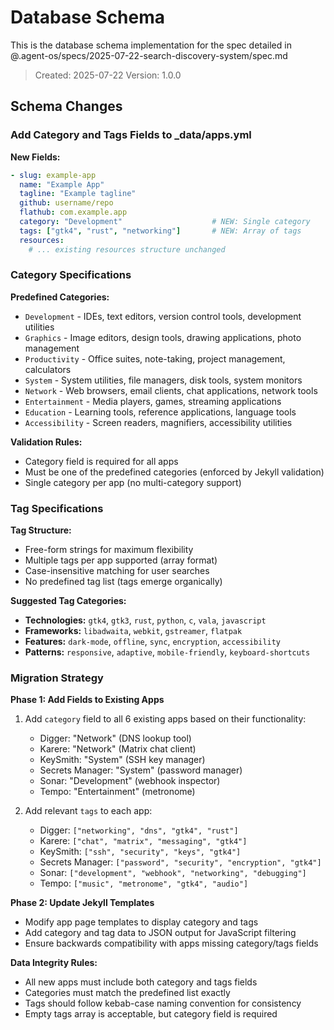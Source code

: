 # Database Schema

This is the database schema implementation for the spec detailed in @.agent-os/specs/2025-07-22-search-discovery-system/spec.md

> Created: 2025-07-22
> Version: 1.0.0

## Schema Changes

### Add Category and Tags Fields to _data/apps.yml

**New Fields:**
```yaml
- slug: example-app
  name: "Example App"
  tagline: "Example tagline"
  github: username/repo
  flathub: com.example.app
  category: "Development"                    # NEW: Single category
  tags: ["gtk4", "rust", "networking"]       # NEW: Array of tags
  resources:
    # ... existing resources structure unchanged
```

### Category Specifications

**Predefined Categories:**
- `Development` - IDEs, text editors, version control tools, development utilities
- `Graphics` - Image editors, design tools, drawing applications, photo management
- `Productivity` - Office suites, note-taking, project management, calculators
- `System` - System utilities, file managers, disk tools, system monitors
- `Network` - Web browsers, email clients, chat applications, network tools
- `Entertainment` - Media players, games, streaming applications
- `Education` - Learning tools, reference applications, language tools
- `Accessibility` - Screen readers, magnifiers, accessibility utilities

**Validation Rules:**
- Category field is required for all apps
- Must be one of the predefined categories (enforced by Jekyll validation)
- Single category per app (no multi-category support)

### Tag Specifications

**Tag Structure:**
- Free-form strings for maximum flexibility
- Multiple tags per app supported (array format)
- Case-insensitive matching for user searches
- No predefined tag list (tags emerge organically)

**Suggested Tag Categories:**
- **Technologies:** `gtk4`, `gtk3`, `rust`, `python`, `c`, `vala`, `javascript`
- **Frameworks:** `libadwaita`, `webkit`, `gstreamer`, `flatpak`
- **Features:** `dark-mode`, `offline`, `sync`, `encryption`, `accessibility`
- **Patterns:** `responsive`, `adaptive`, `mobile-friendly`, `keyboard-shortcuts`

### Migration Strategy

**Phase 1: Add Fields to Existing Apps**
1. Add `category` field to all 6 existing apps based on their functionality:
   - Digger: "Network" (DNS lookup tool)
   - Karere: "Network" (Matrix chat client)
   - KeySmith: "System" (SSH key manager)
   - Secrets Manager: "System" (password manager)
   - Sonar: "Development" (webhook inspector)
   - Tempo: "Entertainment" (metronome)

2. Add relevant `tags` to each app:
   - Digger: `["networking", "dns", "gtk4", "rust"]`
   - Karere: `["chat", "matrix", "messaging", "gtk4"]`
   - KeySmith: `["ssh", "security", "keys", "gtk4"]`
   - Secrets Manager: `["password", "security", "encryption", "gtk4"]`
   - Sonar: `["development", "webhook", "networking", "debugging"]`
   - Tempo: `["music", "metronome", "gtk4", "audio"]`

**Phase 2: Update Jekyll Templates**
- Modify app page templates to display category and tags
- Add category and tag data to JSON output for JavaScript filtering
- Ensure backwards compatibility with apps missing category/tags fields

**Data Integrity Rules:**
- All new apps must include both category and tags fields
- Categories must match the predefined list exactly
- Tags should follow kebab-case naming convention for consistency
- Empty tags array is acceptable, but category field is required